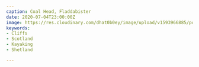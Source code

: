 ```yaml
---
caption: Coal Head, Fladdabister
date: 2020-07-04T23:00:00Z
image: https://res.cloudinary.com/dhat0b0ey/image/upload/v1593966885/portfolio/latestimages/IMG_7835_addylt.jpg
keywords:
- Cliffs
- Scotland
- Kayaking
- Shetland

---
```

